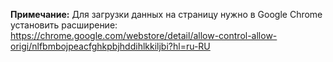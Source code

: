 **Примечание:** Для загрузки данных на страницу нужно в Google Chrome установить расширение: https://chrome.google.com/webstore/detail/allow-control-allow-origi/nlfbmbojpeacfghkpbjhddihlkkiljbi?hl=ru-RU
